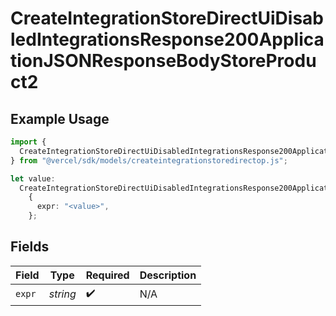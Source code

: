 # CreateIntegrationStoreDirectUiDisabledIntegrationsResponse200ApplicationJSONResponseBodyStoreProduct2

## Example Usage

```typescript
import {
  CreateIntegrationStoreDirectUiDisabledIntegrationsResponse200ApplicationJSONResponseBodyStoreProduct2,
} from "@vercel/sdk/models/createintegrationstoredirectop.js";

let value:
  CreateIntegrationStoreDirectUiDisabledIntegrationsResponse200ApplicationJSONResponseBodyStoreProduct2 =
    {
      expr: "<value>",
    };
```

## Fields

| Field              | Type               | Required           | Description        |
| ------------------ | ------------------ | ------------------ | ------------------ |
| `expr`             | *string*           | :heavy_check_mark: | N/A                |